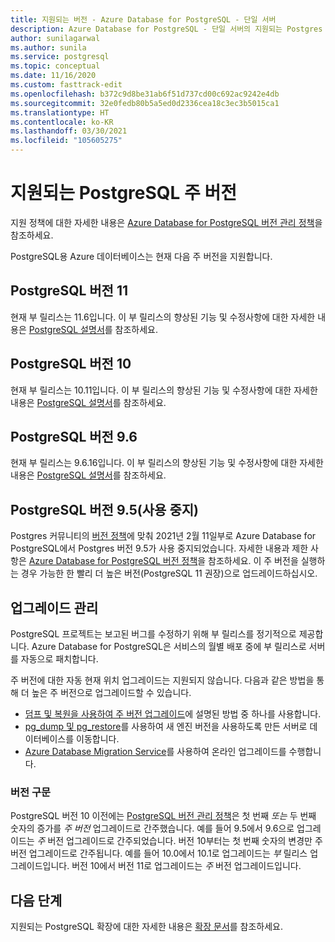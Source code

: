 ```yaml
---
title: 지원되는 버전 - Azure Database for PostgreSQL - 단일 서버
description: Azure Database for PostgreSQL - 단일 서버의 지원되는 Postgres 주 버전 및 부 버전을 설명합니다.
author: sunilagarwal
ms.author: sunila
ms.service: postgresql
ms.topic: conceptual
ms.date: 11/16/2020
ms.custom: fasttrack-edit
ms.openlocfilehash: b372c9d8be31ab6f51d737cd00c692ac9242e4db
ms.sourcegitcommit: 32e0fedb80b5a5ed0d2336cea18c3ec3b5015ca1
ms.translationtype: HT
ms.contentlocale: ko-KR
ms.lasthandoff: 03/30/2021
ms.locfileid: "105605275"
---
```

# <a name="supported-postgresql-major-versions"></a>지원되는 PostgreSQL 주 버전

지원 정책에 대한 자세한 내용은 [Azure Database for PostgreSQL 버전 관리 정책](concepts-version-policy.md)을 참조하세요.

PostgreSQL용 Azure 데이터베이스는 현재 다음 주 버전을 지원합니다.

## <a name="postgresql-version-11"></a>PostgreSQL 버전 11
현재 부 릴리스는 11.6입니다. 이 부 릴리스의 향상된 기능 및 수정사항에 대한 자세한 내용은 [PostgreSQL 설명서](https://www.postgresql.org/docs/11/static/release-11-6.html)를 참조하세요.

## <a name="postgresql-version-10"></a>PostgreSQL 버전 10
현재 부 릴리스는 10.11입니다. 이 부 릴리스의 향상된 기능 및 수정사항에 대한 자세한 내용은 [PostgreSQL 설명서](https://www.postgresql.org/docs/10/static/release-10-11.html)를 참조하세요.

## <a name="postgresql-version-96"></a>PostgreSQL 버전 9.6
현재 부 릴리스는 9.6.16입니다. 이 부 릴리스의 향상된 기능 및 수정사항에 대한 자세한 내용은 [PostgreSQL 설명서](https://www.postgresql.org/docs/9.6/static/release-9-6-16.html)를 참조하세요.

## <a name="postgresql-version-95-retired"></a>PostgreSQL 버전 9.5(사용 중지)
Postgres 커뮤니티의 [버전 정책](https://www.postgresql.org/support/versioning/)에 맞춰 2021년 2월 11일부로 Azure Database for PostgreSQL에서 Postgres 버전 9.5가 사용 중지되었습니다. 자세한 내용과 제한 사항은 [Azure Database for PostgreSQL 버전 정책](concepts-version-policy.md)을 참조하세요. 이 주 버전을 실행하는 경우 가능한 한 빨리 더 높은 버전(PostgreSQL 11 권장)으로 업드레이드하십시오.

## <a name="managing-upgrades"></a>업그레이드 관리
PostgreSQL 프로젝트는 보고된 버그를 수정하기 위해 부 릴리스를 정기적으로 제공합니다. Azure Database for PostgreSQL은 서비스의 월별 배포 중에 부 릴리스로 서버를 자동으로 패치합니다. 

주 버전에 대한 자동 현재 위치 업그레이드는 지원되지 않습니다. 다음과 같은 방법을 통해 더 높은 주 버전으로 업그레이드할 수 있습니다. 
   * [덤프 및 복원을 사용하여 주 버전 업그레이드](./how-to-upgrade-using-dump-and-restore.md)에 설명된 방법 중 하나를 사용합니다.
   * [pg_dump 및 pg_restore](./howto-migrate-using-dump-and-restore.md)를 사용하여 새 엔진 버전을 사용하도록 만든 서버로 데이터베이스를 이동합니다.
   * [Azure Database Migration Service](..\dms\tutorial-azure-postgresql-to-azure-postgresql-online-portal.md)를 사용하여 온라인 업그레이드를 수행합니다.

### <a name="version-syntax"></a>버전 구문
PostgreSQL 버전 10 이전에는 [PostgreSQL 버전 관리 정책](https://www.postgresql.org/support/versioning/)은 첫 번째 _또는_ 두 번째 숫자의 증가를 _주 버전_ 업그레이드로 간주했습니다. 예를 들어 9.5에서 9.6으로 업그레이드는 _주_ 버전 업그레이드로 간주되었습니다. 버전 10부터는 첫 번째 숫자의 변경만 주 버전 업그레이드로 간주됩니다. 예를 들어 10.0에서 10.1로 업그레이드는 _부_ 릴리스 업그레이드입니다. 버전 10에서 버전 11로 업그레이드는 _주_ 버전 업그레이드입니다.

## <a name="next-steps"></a>다음 단계
지원되는 PostgreSQL 확장에 대한 자세한 내용은 [확장 문서](concepts-extensions.md)를 참조하세요.
